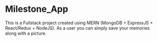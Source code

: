 # Milestone_App
This is a Fullstack project created using MERN (MongoDB + ExpressJS +  React/Redux + NodeJS). As a user you can simply save your memories along with a picture. 
